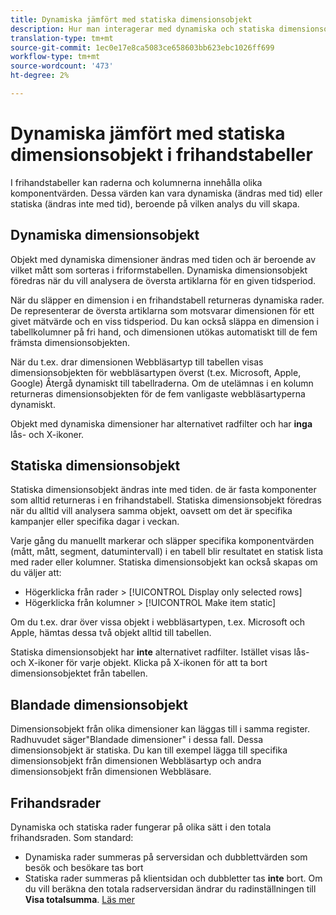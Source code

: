 ```yaml
---
title: Dynamiska jämfört med statiska dimensionsobjekt
description: Hur man interagerar med dynamiska och statiska dimensionsobjekt i tabeller.
translation-type: tm+mt
source-git-commit: 1ec0e17e8ca5083ce658603bb623ebc1026ff699
workflow-type: tm+mt
source-wordcount: '473'
ht-degree: 2%

---
```



# Dynamiska jämfört med statiska dimensionsobjekt i frihandstabeller

I frihandstabeller kan raderna och kolumnerna innehålla olika komponentvärden. Dessa värden kan vara dynamiska (ändras med tid) eller statiska (ändras inte med tid), beroende på vilken analys du vill skapa.

## Dynamiska dimensionsobjekt

Objekt med dynamiska dimensioner ändras med tiden och är beroende av vilket mått som sorteras i friformstabellen. Dynamiska dimensionsobjekt föredras när du vill analysera de översta artiklarna för en given tidsperiod.

När du släpper en dimension i en frihandstabell returneras dynamiska rader. De representerar de översta artiklarna som motsvarar dimensionen för ett givet mätvärde och en viss tidsperiod. Du kan också släppa en dimension i tabellkolumner på fri hand, och dimensionen utökas automatiskt till de fem främsta dimensionsobjekten.

När du t.ex. drar dimensionen Webbläsartyp till tabellen visas dimensionsobjekten för webbläsartypen överst (t.ex. Microsoft, Apple, Google) Återgå dynamiskt till tabellraderna. Om de utelämnas i en kolumn returneras dimensionsobjekten för de fem vanligaste webbläsartyperna dynamiskt.

Objekt med dynamiska dimensioner har alternativet radfilter och har **inga** lås- och X-ikoner.

## Statiska dimensionsobjekt

Statiska dimensionsobjekt ändras inte med tiden. de är fasta komponenter som alltid returneras i en frihandstabell. Statiska dimensionsobjekt föredras när du alltid vill analysera samma objekt, oavsett om det är specifika kampanjer eller specifika dagar i veckan.

Varje gång du manuellt markerar och släpper specifika komponentvärden (mått, mått, segment, datumintervall) i en tabell blir resultatet en statisk lista med rader eller kolumner. Statiska dimensionsobjekt kan också skapas om du väljer att:

* Högerklicka från rader > [!UICONTROL Display only selected rows]
* Högerklicka från kolumner > [!UICONTROL Make item static]

Om du t.ex. drar över vissa objekt i webbläsartypen, t.ex. Microsoft och Apple, hämtas dessa två objekt alltid till tabellen.

Statiska dimensionsobjekt har **inte** alternativet radfilter. Istället visas lås- och X-ikoner för varje objekt. Klicka på X-ikonen för att ta bort dimensionsobjektet från tabellen.

## Blandade dimensionsobjekt

Dimensionsobjekt från olika dimensioner kan läggas till i samma register. Radhuvudet säger&quot;Blandade dimensioner&quot; i dessa fall. Dessa dimensionsobjekt är statiska. Du kan till exempel lägga till specifika dimensionsobjekt från dimensionen Webbläsartyp och andra dimensionsobjekt från dimensionen Webbläsare.

## Frihandsrader

Dynamiska och statiska rader fungerar på olika sätt i den totala frihandsraden. Som standard:

* Dynamiska rader summeras på serversidan och dubblettvärden som besök och besökare tas bort
* Statiska rader summeras på klientsidan och dubbletter tas **inte** bort. Om du vill beräkna den totala radserversidan ändrar du radinställningen till **Visa totalsumma**. [Läs mer](https://docs.adobe.com/content/help/sv-SE/analytics/analyze/analysis-workspace/build-workspace-project/workspace-totals.html)
